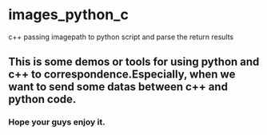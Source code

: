# images_python_c
c++ passing imagepath to python script and parse the return results

## This is some demos or tools for using python and c++ to correspondence.Especially, when we want to send some datas between c++ and python code.

### Hope your guys enjoy it.
